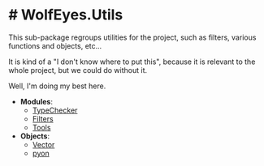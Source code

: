# # WolfEyes.Utils

This sub-package regroups utilities for the project, such as filters, various functions
and objects, etc...

It is kind of a "I don't know where to put this", because it is relevant to the whole project,
but we could do without it.

Well, I'm doing my best here.

- **Modules**:
  - [TypeChecker](../Markdown/TypeChecker.md)
  - [Filters](../Markdown/Filters.md)
  - [Tools](../Markdown/Tools.md)
- **Objects**:
  - [Vector](../Markdown/Vector.md)
  - [pyon](../Markdown/pyon.md)
